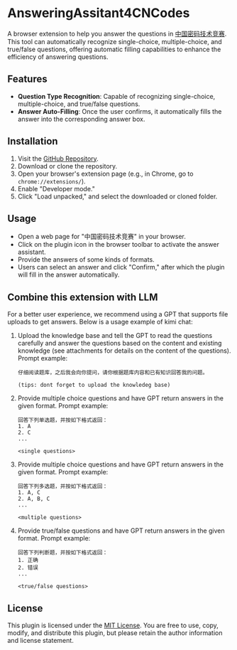 # AnsweringAssitant4CNCodes

A browser extension to help you answer the questions in [中国密码技术竞赛](https://chinacodes.com.cn). This tool can automatically recognize single-choice, multiple-choice, and true/false questions, offering automatic filling capabilities to enhance the efficiency of answering questions.

## Features

- **Question Type Recognition**: Capable of recognizing single-choice, multiple-choice, and true/false questions.
- **Answer Auto-Filling**: Once the user confirms, it automatically fills the answer into the corresponding answer box.

## Installation

1. Visit the [GitHub Repository](https://github.com/jjllzhang/AnsweringAssitant4CNCodes).
2. Download or clone the repository.
3. Open your browser's extension page (e.g., in Chrome, go to `chrome://extensions/`).
4. Enable "Developer mode."
5. Click "Load unpacked," and select the downloaded or cloned folder.

## Usage

- Open a web page for "中国密码技术竞赛" in your browser.
- Click on the plugin icon in the browser toolbar to activate the answer assistant.
- Provide the answers of some kinds of formats.
- Users can select an answer and click "Confirm," after which the plugin will fill in the answer automatically.

## Combine this extension with LLM

For a better user experience, we recommend using a GPT that supports file uploads to get answers. Below is a usage example of kimi chat:

1. Upload the knowledge base and tell the GPT to read the questions carefully and answer the questions based on the content and existing knowledge (see attachments for details on the content of the questions).
   Prompt example:

   ```
   仔细阅读题库，之后我会向你提问，请你根据题库内容和已有知识回答我的问题。

   (tips: dont forget to upload the knowledeg base)
   ```

2. Provide multiple choice questions and have GPT return answers in the given format.
   Prompt example:

   ```
   回答下列单选题，并按如下格式返回：
   1. A
   2. C
   ...

   <single questions>
   ```

3. Provide multiple choice questions and have GPT return answers in the given format.
   Prompt example:

   ```
   回答下列多选题，并按如下格式返回：
   1. A, C
   2. A, B, C
   ...

   <multiple questions>
   ```

4. Provide true/false questions and have GPT return answers in the given format.
   Prompt example:

   ```
   回答下列判断题，并按如下格式返回：
   1. 正确
   2. 错误
   ...

   <true/false questions>
   ```

## License

This plugin is licensed under the [MIT License](LICENSE). You are free to use, copy, modify, and distribute this plugin, but please retain the author information and license statement.
